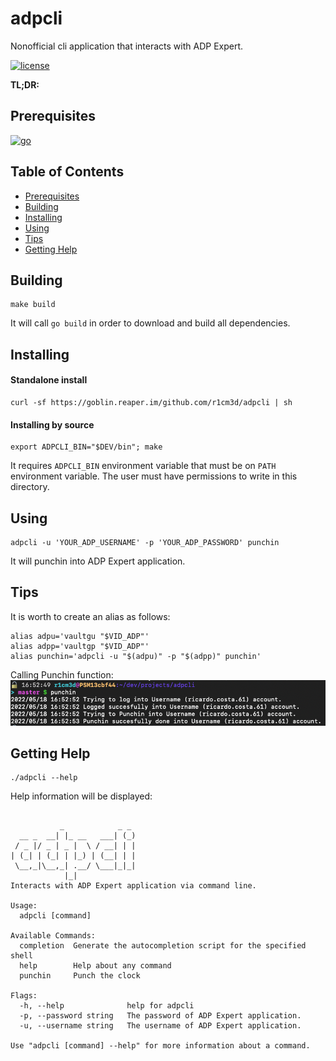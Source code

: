 # adpcli
Nonofficial cli application that interacts with ADP Expert.

[![license](https://img.shields.io/badge/license-GPL--3.0%20license-brightgreen?style=flat-square)](https://github.com/r1cm3d/adpcli/blob/master/LICENSE)

**TL;DR:**

## Prerequisites
[![go](https://img.shields.io/badge/go-1.8-blue?style=flat-square)](https://github.com/golang/go)

## Table of Contents
* [Prerequisites](#prerequisites)
* [Building](#building)
* [Installing](#installing)
* [Using](#using)
* [Tips](#tips)
* [Getting Help](#getting-help)

## Building
```
make build
```
It will call `go build` in order to download and build all dependencies.

## Installing
#### Standalone install
```
curl -sf https://goblin.reaper.im/github.com/r1cm3d/adpcli | sh
```

#### Installing by source 
```
export ADPCLI_BIN="$DEV/bin"; make
```
It requires `ADPCLI_BIN` environment variable that must be on `PATH` environment variable. The user must have permissions to
write in this directory.

## Using 
```
adpcli -u 'YOUR_ADP_USERNAME' -p 'YOUR_ADP_PASSWORD' punchin
```
It will punchin into ADP Expert application.

## Tips
It is worth to create an alias as follows:
```console
alias adpu='vaultgu "$VID_ADP"'
alias adpp='vaultgp "$VID_ADP"'
alias punchin='adpcli -u "$(adpu)" -p "$(adpp)" punchin'
```
Calling Punchin function:
![img.png](img.png)
## Getting Help

```console
./adpcli --help
```

Help information will be displayed:

```console

           _            _ _ 
  __ _  __| |_ __   ___| (_)
 / _ |/ _ | _ |  \ / __| | |
| (_| | (_| | |_) | (__| | |
 \__,_|\__,_| .__/ \___|_|_|
            |_|             
Interacts with ADP Expert application via command line.

Usage:
  adpcli [command]

Available Commands:
  completion  Generate the autocompletion script for the specified shell
  help        Help about any command
  punchin     Punch the clock

Flags:
  -h, --help              help for adpcli
  -p, --password string   The password of ADP Expert application.
  -u, --username string   The username of ADP Expert application.

Use "adpcli [command] --help" for more information about a command.
```
